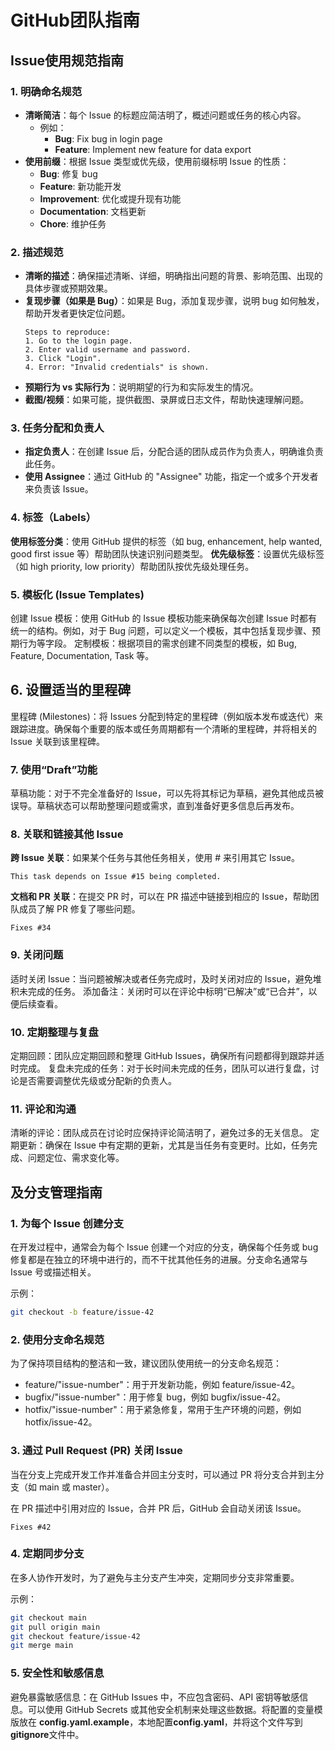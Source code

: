 # GitHub团队指南

## Issue使用规范指南

### 1. 明确命名规范

- **清晰简洁**：每个 Issue 的标题应简洁明了，概述问题或任务的核心内容。
    - 例如：
        - **Bug**: Fix bug in login page
        - **Feature**: Implement new feature for data export
- **使用前缀**：根据 Issue 类型或优先级，使用前缀标明 Issue 的性质：
    - **Bug**: 修复 bug
    - **Feature**: 新功能开发
    - **Improvement**: 优化或提升现有功能
    - **Documentation**: 文档更新
    - **Chore**: 维护任务

### 2. 描述规范

- **清晰的描述**：确保描述清晰、详细，明确指出问题的背景、影响范围、出现的具体步骤或预期效果。
- **复现步骤（如果是 Bug）**：如果是 Bug，添加复现步骤，说明 bug 如何触发，帮助开发者更快定位问题。
  ```text
  Steps to reproduce:
  1. Go to the login page.
  2. Enter valid username and password.
  3. Click "Login".
  4. Error: "Invalid credentials" is shown.
  ```
- **预期行为 vs 实际行为**：说明期望的行为和实际发生的情况。
- **截图/视频**：如果可能，提供截图、录屏或日志文件，帮助快速理解问题。

### 3. 任务分配和负责人

- **指定负责人**：在创建 Issue 后，分配合适的团队成员作为负责人，明确谁负责此任务。
- **使用 Assignee**：通过 GitHub 的 "Assignee" 功能，指定一个或多个开发者来负责该 Issue。

### 4. 标签（Labels）

**使用标签分类**：使用 GitHub 提供的标签（如 bug, enhancement, help wanted, good first issue 等）帮助团队快速识别问题类型。
**优先级标签**：设置优先级标签（如 high priority, low priority）帮助团队按优先级处理任务。

### 5. 模板化 (Issue Templates)

创建 Issue 模板：使用 GitHub 的 Issue 模板功能来确保每次创建 Issue 时都有统一的结构。例如，对于 Bug
问题，可以定义一个模板，其中包括复现步骤、预期行为等字段。
定制模板：根据项目的需求创建不同类型的模板，如 Bug, Feature, Documentation, Task 等。

## 6. 设置适当的里程碑

里程碑 (Milestones)：将 Issues 分配到特定的里程碑（例如版本发布或迭代）来跟踪进度。确保每个重要的版本或任务周期都有一个清晰的里程碑，并将相关的
Issue 关联到该里程碑。

### 7. 使用“Draft”功能

草稿功能：对于不完全准备好的 Issue，可以先将其标记为草稿，避免其他成员被误导。草稿状态可以帮助整理问题或需求，直到准备好更多信息后再发布。

### 8. 关联和链接其他 Issue

**跨 Issue 关联**：如果某个任务与其他任务相关，使用 # 来引用其它 Issue。

```text
This task depends on Issue #15 being completed.
```

**文档和 PR 关联**：在提交 PR 时，可以在 PR 描述中链接到相应的 Issue，帮助团队成员了解 PR 修复了哪些问题。

```text
Fixes #34
```

### 9. 关闭问题

适时关闭 Issue：当问题被解决或者任务完成时，及时关闭对应的 Issue，避免堆积未完成的任务。
添加备注：关闭时可以在评论中标明“已解决”或“已合并”，以便后续查看。

### 10. 定期整理与复盘

定期回顾：团队应定期回顾和整理 GitHub Issues，确保所有问题都得到跟踪并适时完成。
复盘未完成的任务：对于长时间未完成的任务，团队可以进行复盘，讨论是否需要调整优先级或分配新的负责人。

### 11. 评论和沟通

清晰的评论：团队成员在讨论时应保持评论简洁明了，避免过多的无关信息。
定期更新：确保在 Issue 中有定期的更新，尤其是当任务有变更时。比如，任务完成、问题定位、需求变化等。

## 及分支管理指南

### 1. 为每个 Issue 创建分支

在开发过程中，通常会为每个 Issue 创建一个对应的分支，确保每个任务或 bug 修复都是在独立的环境中进行的，而不干扰其他任务的进展。分支命名通常与
Issue 号或描述相关。

示例：

```bash
git checkout -b feature/issue-42
```

### 2. 使用分支命名规范

为了保持项目结构的整洁和一致，建议团队使用统一的分支命名规范：

- feature/"issue-number"：用于开发新功能，例如 feature/issue-42。
- bugfix/"issue-number"：用于修复 bug，例如 bugfix/issue-42。
- hotfix/"issue-number"：用于紧急修复，常用于生产环境的问题，例如 hotfix/issue-42。

### 3. 通过 Pull Request (PR) 关闭 Issue

当在分支上完成开发工作并准备合并回主分支时，可以通过 PR 将分支合并到主分支（如 main 或 master）。

在 PR 描述中引用对应的 Issue，合并 PR 后，GitHub 会自动关闭该 Issue。

```text
Fixes #42
```

### 4. 定期同步分支

在多人协作开发时，为了避免与主分支产生冲突，定期同步分支非常重要。

示例：

```bash
git checkout main
git pull origin main
git checkout feature/issue-42
git merge main
```

### 5. 安全性和敏感信息

避免暴露敏感信息：在 GitHub Issues 中，不应包含密码、API 密钥等敏感信息。可以使用 GitHub Secrets 或其他安全机制来处理这些数据。将配置的变量模版放在
**config.yaml.example**，本地配置**config.yaml**，并将这个文件写到**gitignore**文件中。
